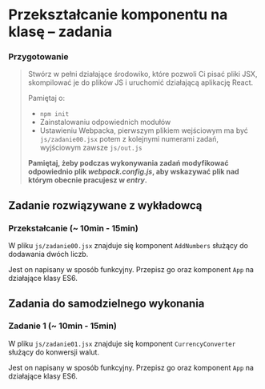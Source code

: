 # Przekształcanie komponentu na klasę &ndash; zadania

### Przygotowanie

> Stwórz w pełni działające środowiko, które pozwoli Ci pisać pliki JSX, skompilować je do plików JS i uruchomić działającą aplikację React.
> 
> Pamiętaj o:
> - ```npm init```
> - Zainstalowaniu odpowiednich modułów
> - Ustawieniu Webpacka, pierwszym plikiem wejściowym ma być `js/zadanie00.jsx` potem z kolejnymi numerami zadań, wyjściowym zawsze `js/out.js`
>
> **Pamiętaj, żeby podczas wykonywania zadań modyfikować odpowiednio plik _webpack.config.js_, aby wskazywać plik nad którym obecnie pracujesz w _entry_.**

## Zadanie rozwiązywane z wykładowcą

### Przekstałcanie  (~ 10min - 15min)

W pliku `js/zadanie00.jsx` znajduje się komponent `AddNumbers` służący do dodawania dwóch liczb.

Jest on napisany w sposób funkcyjny. Przepisz go oraz komponent `App` na działające klasy ES6. 

## Zadania do samodzielnego wykonania

### Zadanie 1 (~ 10min - 15min)

W pliku `js/zadanie01.jsx` znajduje się komponent `CurrencyConverter` służący do konwersji walut.

Jest on napisany w sposób funkcyjny. Przepisz go oraz komponent `App` na działające klasy ES6. 